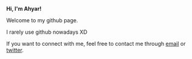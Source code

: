 __Hi, I'm Ahyar!__

Welcome to my github page.

I rarely use github nowadays XD

If you want to connect with me, feel free to contact me through [email](mailto:ahyar4y08@gmail.com) or [twitter](https://twitter.com/ahyar4y).
<!---
ahyar4y/ahyar4y is a ✨ special ✨ repository because its `README.md` (this file) appears on your GitHub profile.
You can click the Preview link to take a look at your changes.
--->
